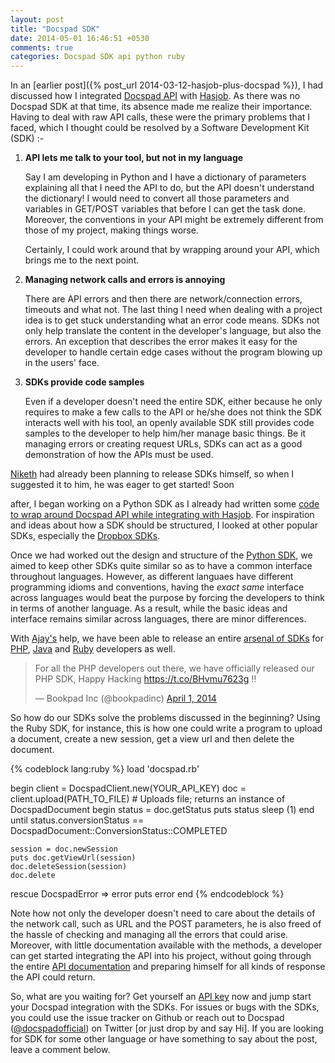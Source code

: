 ```yaml
---
layout: post
title: "Docspad SDK"
date: 2014-05-01 16:46:51 +0530
comments: true
categories: Docspad SDK api python ruby
---
```


In an [earlier post]({% post_url 2014-03-12-hasjob-plus-docspad %}), I had
discussed how I integrated [Docspad API](http://docspad.com) with
[Hasjob](http://hasjob.co).  As there was no Docspad SDK at that time, its
absence made me realize their importance. Having to deal with raw API calls,
these were the primary problems that I faced, which I thought could be resolved
by a Software Development Kit (SDK) :-

1. **API lets me talk to your tool, but not in my language**

    Say I am developing in Python and I have a dictionary of parameters explaining 
    all that I need the API to do, but the API doesn't understand the dictionary!
    I would need to convert all those parameters and variables in GET/POST variables
    that before I can get the task done. Moreover, the conventions in your API
    might be extremely different from those of my project, making things worse.

    Certainly, I could work around that by wrapping around your API, which brings
    me to the next point.

2. **Managing network calls and errors is annoying**

    There are API errors and then there are network/connection errors, timeouts
    and what not. The last thing I need when dealing with a project idea is to
    get stuck understanding what an error code means. SDKs not only help translate
    the content in the developer's language, but also the errors. An exception
    that describes the error makes it easy for the developer to handle
    certain edge cases without the program blowing up in the users' face.

3. **SDKs provide code samples**

    Even if a developer doesn't need the entire SDK, either because he only
    requires to make a few calls to the API or he/she does not think the SDK
    interacts well with his tool, an openly available SDK still provides code
    samples to the developer to help him/her manage basic things. Be it managing
    errors or creating request URLs, SDKs can act as a good demonstration of how
    the APIs must be used.

[Niketh](https://twitter.com/sniketh) had already been planning to release SDKs
himself, so when I suggested it to him, he was eager to get started! Soon
<!--more-->
after, I began working on a Python SDK as I already had written some [code to
wrap around Docspad API while integrating with
Hasjob](https://github.com/rajatkhanduja/hasjob/commit/45945f1cbad17dbc03839388a05cacb0bbf3d07b).
For inspiration and ideas about how a SDK should be structured, I looked at
other popular SDKs, especially the [Dropbox
SDKs](https://www.dropbox.com/developers/core/sdks/python). 

Once we had worked out the design and structure of the [Python
SDK](https://github.com/bookpad/docspad-sdk-python), we aimed to keep other SDKs
quite similar so as to have a common interface throughout languages. However, as 
different languaes have different programming idioms and conventions, having 
the *exact same* interface across languages would beat the purpose by forcing
the developers to think in terms of another language. As a result, while the
basic ideas and interface remains similar across languages, there are minor 
differences.

With [Ajay's](https://twitter.com/ajayn1609) help, we have been able to release
an entire [arsenal of SDKs](https://github.com/Bookpad/?query=docspad-sdk) for
[PHP](https://github.com/bookpad/docspad-sdk-php),
[Java](https://github.com/bookpad/docspad-sdk-java) and
[Ruby](https://github.com/bookpad/docspad-sdk-ruby) developers as well.

<blockquote class="twitter-tweet" lang="en"><p>For all the PHP developers out there, we have officially released our PHP SDK, Happy Hacking <a href="https://t.co/BHvmu7623g">https://t.co/BHvmu7623g</a> !!</p>&mdash; Bookpad Inc (@bookpadinc) <a href="https://twitter.com/bookpadinc/statuses/450967924216692736">April 1, 2014</a></blockquote>
<script async src="//platform.twitter.com/widgets.js" charset="utf-8"></script>


So how do our SDKs solve the problems discussed in the beginning? Using the
Ruby SDK, for instance, this is how one could write a program to upload a
document, create a new session, get a view url and then delete the document.

{% codeblock lang:ruby %}
load 'docspad.rb'

begin
    client = DocspadClient.new(YOUR_API_KEY)
    doc = client.upload(PATH_TO_FILE) # Uploads file; returns an instance of DocspadDocument
    begin 
        status = doc.getStatus 
        puts status
        sleep (1)
    end until status.conversionStatus == DocspadDocument::ConversionStatus::COMPLETED

    session = doc.newSession
    puts doc.getViewUrl(session)
    doc.deleteSession(session)
    doc.delete
rescue DocspadError => error
    puts error
end
{% endcodeblock %}

Note how not only the developer doesn't need to care about the details of the
network call, such as URL and the POST parameters, he is also freed of the hassle
of checking and managing all the errors that could arise. Moreover, with little
documentation available with the methods, a developer can get started
integrating the API into his project, without going through the entire [API
documentation](http://bookpad.in/developer/gettingstarted) and preparing
himself for all kinds of response the API could return.

So, what are you waiting for? Get yourself an [API
key](http://docspad.com/signup/freetrial) now and jump start your Docspad
integration with the SDKs. For issues or bugs with the SDKs, you could use the
issue tracker on Github or reach out to Docspad
([@docspadofficial](https://twitter.com/docspadofficial)) on Twitter [or just
drop by and say Hi]. If you are looking for SDK for some other language or have something to say about the post, leave a comment below.
